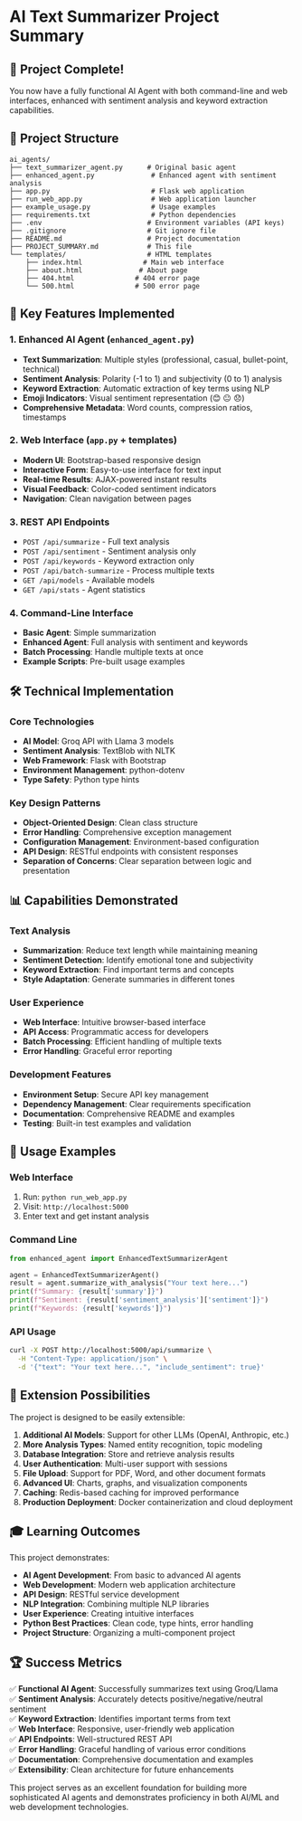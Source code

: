 # AI Text Summarizer Project Summary

## 🎉 Project Complete!

You now have a fully functional AI Agent with both command-line and web interfaces, enhanced with sentiment analysis and keyword extraction capabilities.

## 📁 Project Structure

```
ai_agents/
├── text_summarizer_agent.py      # Original basic agent
├── enhanced_agent.py              # Enhanced agent with sentiment analysis
├── app.py                         # Flask web application
├── run_web_app.py                 # Web application launcher
├── example_usage.py               # Usage examples
├── requirements.txt               # Python dependencies
├── .env                          # Environment variables (API keys)
├── .gitignore                    # Git ignore file
├── README.md                     # Project documentation
├── PROJECT_SUMMARY.md            # This file
└── templates/                    # HTML templates
    ├── index.html               # Main web interface
    ├── about.html              # About page
    ├── 404.html               # 404 error page
    └── 500.html               # 500 error page
```

## 🚀 Key Features Implemented

### 1. **Enhanced AI Agent** (`enhanced_agent.py`)

- **Text Summarization**: Multiple styles (professional, casual, bullet-point, technical)
- **Sentiment Analysis**: Polarity (-1 to 1) and subjectivity (0 to 1) analysis
- **Keyword Extraction**: Automatic extraction of key terms using NLP
- **Emoji Indicators**: Visual sentiment representation (😊 😐 😞)
- **Comprehensive Metadata**: Word counts, compression ratios, timestamps

### 2. **Web Interface** (`app.py` + templates)

- **Modern UI**: Bootstrap-based responsive design
- **Interactive Form**: Easy-to-use interface for text input
- **Real-time Results**: AJAX-powered instant results
- **Visual Feedback**: Color-coded sentiment indicators
- **Navigation**: Clean navigation between pages

### 3. **REST API Endpoints**

- `POST /api/summarize` - Full text analysis
- `POST /api/sentiment` - Sentiment analysis only
- `POST /api/keywords` - Keyword extraction only
- `POST /api/batch-summarize` - Process multiple texts
- `GET /api/models` - Available models
- `GET /api/stats` - Agent statistics

### 4. **Command-Line Interface**

- **Basic Agent**: Simple summarization
- **Enhanced Agent**: Full analysis with sentiment and keywords
- **Batch Processing**: Handle multiple texts at once
- **Example Scripts**: Pre-built usage examples

## 🛠️ Technical Implementation

### Core Technologies

- **AI Model**: Groq API with Llama 3 models
- **Sentiment Analysis**: TextBlob with NLTK
- **Web Framework**: Flask with Bootstrap
- **Environment Management**: python-dotenv
- **Type Safety**: Python type hints

### Key Design Patterns

- **Object-Oriented Design**: Clean class structure
- **Error Handling**: Comprehensive exception management
- **Configuration Management**: Environment-based configuration
- **API Design**: RESTful endpoints with consistent responses
- **Separation of Concerns**: Clear separation between logic and presentation

## 📊 Capabilities Demonstrated

### Text Analysis

- **Summarization**: Reduce text length while maintaining meaning
- **Sentiment Detection**: Identify emotional tone and subjectivity
- **Keyword Extraction**: Find important terms and concepts
- **Style Adaptation**: Generate summaries in different tones

### User Experience

- **Web Interface**: Intuitive browser-based interface
- **API Access**: Programmatic access for developers
- **Batch Processing**: Efficient handling of multiple texts
- **Error Handling**: Graceful error reporting

### Development Features

- **Environment Setup**: Secure API key management
- **Dependency Management**: Clear requirements specification
- **Documentation**: Comprehensive README and examples
- **Testing**: Built-in test examples and validation

## 🎯 Usage Examples

### Web Interface

1. Run: `python run_web_app.py`
2. Visit: `http://localhost:5000`
3. Enter text and get instant analysis

### Command Line

```python
from enhanced_agent import EnhancedTextSummarizerAgent

agent = EnhancedTextSummarizerAgent()
result = agent.summarize_with_analysis("Your text here...")
print(f"Summary: {result['summary']}")
print(f"Sentiment: {result['sentiment_analysis']['sentiment']}")
print(f"Keywords: {result['keywords']}")
```

### API Usage

```bash
curl -X POST http://localhost:5000/api/summarize \
  -H "Content-Type: application/json" \
  -d '{"text": "Your text here...", "include_sentiment": true}'
```

## 🔧 Extension Possibilities

The project is designed to be easily extensible:

1. **Additional AI Models**: Support for other LLMs (OpenAI, Anthropic, etc.)
2. **More Analysis Types**: Named entity recognition, topic modeling
3. **Database Integration**: Store and retrieve analysis results
4. **User Authentication**: Multi-user support with sessions
5. **File Upload**: Support for PDF, Word, and other document formats
6. **Advanced UI**: Charts, graphs, and visualization components
7. **Caching**: Redis-based caching for improved performance
8. **Production Deployment**: Docker containerization and cloud deployment

## 🎓 Learning Outcomes

This project demonstrates:

- **AI Agent Development**: From basic to advanced AI agents
- **Web Development**: Modern web application architecture
- **API Design**: RESTful service development
- **NLP Integration**: Combining multiple NLP libraries
- **User Experience**: Creating intuitive interfaces
- **Python Best Practices**: Clean code, type hints, error handling
- **Project Structure**: Organizing a multi-component project

## 🏆 Success Metrics

✅ **Functional AI Agent**: Successfully summarizes text using Groq/Llama  
✅ **Sentiment Analysis**: Accurately detects positive/negative/neutral sentiment  
✅ **Keyword Extraction**: Identifies important terms from text  
✅ **Web Interface**: Responsive, user-friendly web application  
✅ **API Endpoints**: Well-structured REST API  
✅ **Error Handling**: Graceful handling of various error conditions  
✅ **Documentation**: Comprehensive documentation and examples  
✅ **Extensibility**: Clean architecture for future enhancements

This project serves as an excellent foundation for building more sophisticated AI agents and demonstrates proficiency in both AI/ML and web development technologies.
